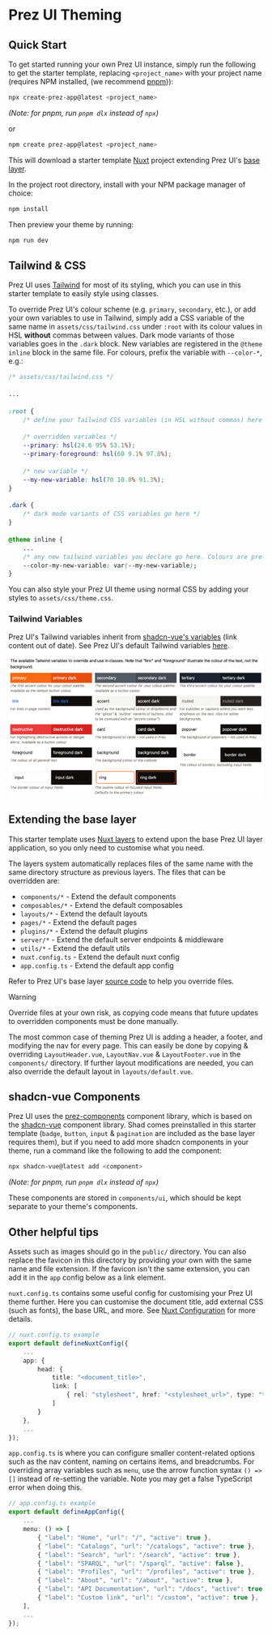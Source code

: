 # Prez UI Theming

## Quick Start
To get started running your own Prez UI instance, simply run the following to get the starter template, replacing `<project_name>` with your project name (requires NPM installed, (we recommend [pnpm](https://pnpm.io))):

```bash
npx create-prez-app@latest <project_name>
```
*(Note: for pnpm, run `pnpm dlx` instead of `npx`)*

or

```bash
npm create prez-app@latest <project_name>
```

This will download a starter template [Nuxt](https://nuxt.com) project extending Prez UI's [base layer](https://github.com/rdflib/prez-ui/tree/main/packages/prez-ui).

In the project root directory, install with your NPM package manager of choice:

```bash
npm install
```

Then preview your theme by running:

```bash
npm run dev
```

## Tailwind & CSS
Prez UI uses [Tailwind](https://tailwindcss.com) for most of its styling, which you can use in this starter template to easily style using classes.

To override Prez UI's colour scheme (e.g. `primary`, `secondary`, etc.), or add your own variables to use in Tailwind, simply add a CSS variable of the same name in `assets/css/tailwind.css` under `:root` with its colour values in HSL **without** commas between values. Dark mode variants of those variables goes in the `.dark` block. New variables are registered in the `@theme inline` block in the same file. For colours, prefix the variable with `--color-*`, e.g.:

```CSS
/* assets/css/tailwind.css */

...

:root {
    /* define your Tailwind CSS variables (in HSL without commas) here */

    /* overridden variables */
    --primary: hsl(24.6 95% 53.1%); 
    --primary-foreground: hsl(60 9.1% 97.8%);

    /* new variable */
    --my-new-variable: hsl(70 10.8% 91.3%);
}

.dark {
    /* dark mode variants of CSS variables go here */
}

@theme inline {
    ...
    /* any new tailwind variables you declare go here. Colours are prefixed with --color-* */
    --color-my-new-variable: var(--my-new-variable);
}
```

You can also style your Prez UI theme using normal CSS by adding your styles to `assets/css/theme.css`.

### Tailwind Variables
Prez UI's Tailwind variables inherit from [shadcn-vue's variables](https://www.shadcn-vue.com/docs/theming.html#list-of-variables) (link content out of date). See Prez UI's default Tailwind variables [here](https://github.com/RDFLib/prez-ui/blob/main/packages/prez-components/src/assets/index.css).

![Prez UI's default Tailwind variables](./tailwind-variables.png)

## Extending the base layer
This starter template uses [Nuxt layers](https://nuxt.com/docs/getting-started/layers) to extend upon the base Prez UI layer application, so you only need to customise what you need.

The layers system automatically replaces files of the same name with the same directory structure as previous layers. The files that can be overridden are:

- `components/*` - Extend the default components
- `composables/*` - Extend the default composables
- `layouts/*` - Extend the default layouts
- `pages/*` - Extend the default pages
- `plugins/*` - Extend the default plugins
- `server/*` - Extend the default server endpoints & middleware
- `utils/*` - Extend the default utils
- `nuxt.config.ts` - Extend the default nuxt config
- `app.config.ts` - Extend the default app config

Refer to Prez UI's base layer [source code](https://github.com/rdflib/prez-ui/tree/main/packages/prez-ui) to help you override files.

> [!WARNING]
> Override files at your own risk, as copying code means that future updates to overridden components must be done manually.

The most common case of theming Prez UI is adding a header, a footer, and modifying the nav for every page. This can easily be done by copying & overriding `LayoutHeader.vue`, `LayoutNav.vue` & `LayoutFooter.vue` in the `components/` directory. If further layout modifications are needed, you can also override the default layout in `layouts/default.vue`.

## shadcn-vue Components
Prez UI uses the [prez-components](https://github.com/rdflib/prez-ui/tree/main/packages/prez-components) component library, which is based on the [shadcn-vue](https://www.shadcn-vue.com) component library. Shad comes preinstalled in this starter template (`badge`, `button`, `input` & `pagination` are included as the base layer requires them), but if you need to add more shadcn components in your theme, run a command like the following to add the component:

```bash
npx shadcn-vue@latest add <component>
```
*(Note: for pnpm, run `pnpm dlx` instead of `npx`)*

These components are stored in `components/ui`, which should be kept separate to your theme's components.

## Other helpful tips
Assets such as images should go in the `public/` directory. You can also replace the favicon in this directory by providing your own with the same name and file extension. If the favicon isn't the same extension, you can add it in the `app` config below as a link element.

`nuxt.config.ts` contains some useful config for customising your Prez UI theme further. Here you can customise the document title, add external CSS (such as fonts), the base URL, and more. See [Nuxt Configuration](https://nuxt.com/docs/api/nuxt-config) for more details.

```typescript
// nuxt.config.ts example
export default defineNuxtConfig({
    ...
    app: {
        head: {
            title: "<document_title>",
            link: [
                { rel: "stylesheet", href: "<stylesheet_url>", type: "text/css" },
            ]
        }
    },
    ...
});
```

`app.config.ts` is where you can configure smaller content-related options such as the nav content, naming on certains items, and breadcrumbs. For overriding array variables such as `menu`, use the arrow function syntax `() => []` instead of re-setting the variable. Note you may get a false TypeScript error when doing this.

```typescript
// app.config.ts example
export default defineAppConfig({
    ...
    menu: () => [
        { "label": "Home", "url": "/", "active": true },
        { "label": "Catalogs", "url": "/catalogs", "active": true },
        { "label": "Search", "url": "/search", "active": true },
        { "label": "SPARQL", "url": "/sparql", "active": false },
        { "label": "Profiles", "url": "/profiles", "active": true },
        { "label": "About", "url": "/about", "active": true },
        { "label": "API Documentation", "url": "/docs", "active": true },
        { "label": "Custom link", "url": "/custom", "active": true },
    ],
    ...
});
```
